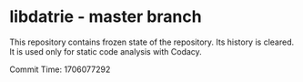 # libdatrie - master branch

This repository contains frozen state of the repository.
Its history is cleared. It is used only for static code
analysis with Codacy.

Commit Time: 1706077292